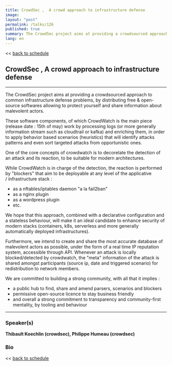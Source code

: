 ```yaml
---
title: CrowdSec ,  A crowd approach to infrastructure defense
image: 
layout: "post"
permalink: /talks/126
published: true
summary: The CrowdSec project aims at providing a crowdsourced approach to common infrastructure defense p…
lang: en
---
```

<< [back to schedule](/schedule/)

## CrowdSec ,  A crowd approach to infrastructure defense
---


The CrowdSec project aims at providing a crowdsourced approach to common infrastructure defense problems, by distributing free & open-source softwares allowing to protect yourself and share information about malevolent actors.

These software components, of which CrowdWatch is the main piece (release date : 15th of may) work by processing logs (or more generally information stream such as cloudtrail or kafka) and enriching them, in order to apply behavior based scenarios (heuristics) that will identify attacks patterns and even sort targeted attacks from opportunistic ones.

One of the core concepts of crowdwatch is to decorelate the detection of an attack and its reaction, to be suitable for modern architectures.

While CrowdWatch is in charge of the detection, the reaction is performed by "blockers" that aim to be deployable at any level of the applicative / infrastructure stack :
 - as a nftables/iptables daemon "a la fail2ban"
 - as a nginx plugin
 - as a wordpress plugin
 - etc.

We hope that this approach, combined with a declarative configuration and a stateless behaviour, will make it an ideal candidate to enhance security of modern stacks (containers, k8s, serverless and more generally automatically deployed infrastructures).

Furthermore, we intend to create and share the most accurate database of malevolent actors as possible, under the form of a real time IP reputation system, accessible through API. Whenever an attack is locally blocked/detected by crowdwatch, the "meta" information of the attack is shared amongst participants (source ip, date and triggered scenario) for redistribution to network members.

We are committed to building a strong community, with all that it implies :
 - a public hub to find, share and amend parsers, scenarios and blockers
 - permissive open-source licence to stay business friendly
 - and overall a strong commitment to transparency and community-first mentality, by tooling and behaviour

---
### Speaker(s)


**Thibault Koechlin (crowdsec), Philippe Humeau (crowdsec)**

### Bio


<< [back to schedule](/schedule/)